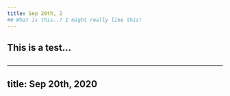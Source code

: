 ```yaml
---
title: Sep 20th, 2
## What is this..? I might really like this!
---
```


## 
## This is a test...
##
---
title: Sep 20th, 2020
---

## 